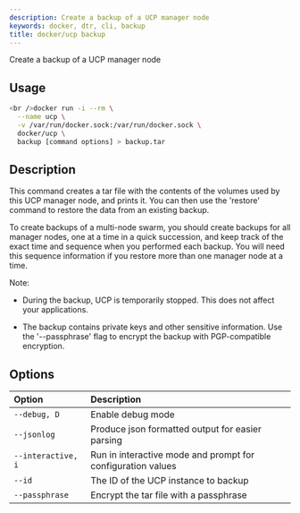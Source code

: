 ```yaml
---
description: Create a backup of a UCP manager node
keywords: docker, dtr, cli, backup
title: docker/ucp backup
---
```

Create a backup of a UCP manager node

## Usage

```bash
<br />docker run -i --rm \
  --name ucp \
  -v /var/run/docker.sock:/var/run/docker.sock \
  docker/ucp \
  backup [command options] > backup.tar

```

## Description

This command creates a tar file with the contents of the volumes used by this UCP manager node, and prints it. You can then use the 'restore' command to restore the data from an existing backup.

To create backups of a multi-node swarm, you should create backups for all manager nodes, one at a time in a quick succession, and keep track of the exact time and sequence when you performed each backup. You will need this sequence information if you restore more than one manager node at a time.

Note:

* During the backup, UCP is temporarily stopped. This does not affect your applications.

* The backup contains private keys and other sensitive information. Use the '--passphrase' flag to encrypt the backup with PGP-compatible encryption.

## Options

| Option             | Description                                                 |
|:------------------ |:----------------------------------------------------------- |
| `--debug, D`       | Enable debug mode                                           |
| `--jsonlog`        | Produce json formatted output for easier parsing            |
| `--interactive, i` | Run in interactive mode and prompt for configuration values |
| `--id`             | The ID of the UCP instance to backup                        |
| `--passphrase`     | Encrypt the tar file with a passphrase                      |